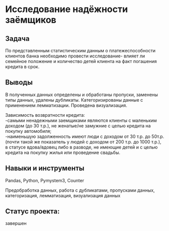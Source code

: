 # Исследование надёжности заёмщиков
## Задача

По представленным статистическим данным о платежеспособности клиентов банка необходимо провести исследование- влияет ли семейное положение и количество детей клиента на факт погашения кредита в срок.  

## Выводы

В полученных данных определены и обработаны пропуски, заменены типы данных, удалены дубликаты. Категоризированы данные с применением лемматизации. Проведена визуализация.

Зависимость возвратности кредита:  
-самыми ненадежными заемщиками являются клиенты с маленьким доходом (до 30 т.р.), не женатые/не замужние с целью кредита на покупку автомобиля;  
-наименьшую задолженность имеют люди с доходом от 30 т.р. до 50т.р. (почти такой же показатель у людей с доходом от 200 т.р. до 1000 т.р.), в статусе вдова/вдовец либо в разводе, не имеющие детей и с целью кредита на покупку жилья или проведение свадьбы.

## Навыки и инструменты

Pandas, Python, Pymystem3, Counter

Предобработка данных, работа с дубликатами, пропусками данных, категоризация, лемматизация, визуализация данных

## Статус проекта:  
завершен
